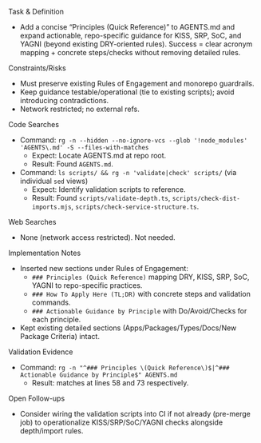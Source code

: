 Task & Definition
- Add a concise “Principles (Quick Reference)” to AGENTS.md and expand actionable, repo-specific guidance for KISS, SRP, SoC, and YAGNI (beyond existing DRY-oriented rules). Success = clear acronym mapping + concrete steps/checks without removing detailed rules.

Constraints/Risks
- Must preserve existing Rules of Engagement and monorepo guardrails.
- Keep guidance testable/operational (tie to existing scripts); avoid introducing contradictions.
- Network restricted; no external refs.

Code Searches
- Command: `rg -n --hidden --no-ignore-vcs --glob '!node_modules' 'AGENTS\.md' -S --files-with-matches`
  - Expect: Locate AGENTS.md at repo root.
  - Result: Found `AGENTS.md`.
- Command: `ls scripts/ && rg -n 'validate|check' scripts/` (via individual `sed` views)
  - Expect: Identify validation scripts to reference.
  - Result: Found `scripts/validate-depth.ts`, `scripts/check-dist-imports.mjs`, `scripts/check-service-structure.ts`.

Web Searches
- None (network access restricted). Not needed.

Implementation Notes
- Inserted new sections under Rules of Engagement:
  - `### Principles (Quick Reference)` mapping DRY, KISS, SRP, SoC, YAGNI to repo-specific practices.
  - `### How To Apply Here (TL;DR)` with concrete steps and validation commands.
  - `### Actionable Guidance by Principle` with Do/Avoid/Checks for each principle.
- Kept existing detailed sections (Apps/Packages/Types/Docs/New Package Criteria) intact.

Validation Evidence
- Command: `rg -n "^### Principles \(Quick Reference\)$|^### Actionable Guidance by Principle$" AGENTS.md`
  - Result: matches at lines 58 and 73 respectively.

Open Follow-ups
- Consider wiring the validation scripts into CI if not already (pre-merge job) to operationalize KISS/SRP/SoC/YAGNI checks alongside depth/import rules.
